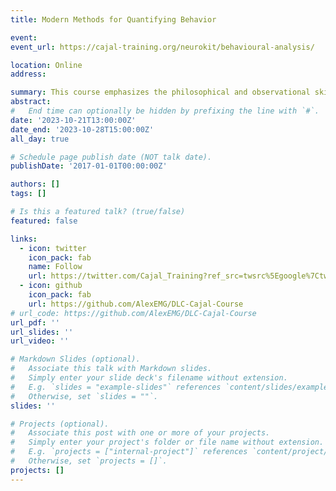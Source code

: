 ```yaml
---
title: Modern Methods for Quantifying Behavior

event:  
event_url: https://cajal-training.org/neurokit/behavioural-analysis/

location: Online
address:

summary: This course emphasizes the philosophical and observational skills required to understand behaviour, while also providing training in motion capture technologies and computer vision methods that can assist in the collection and analysis of video recorded behaviour datasets.
abstract: 
#   End time can optionally be hidden by prefixing the line with `#`.
date: '2023-10-21T13:00:00Z'
date_end: '2023-10-28T15:00:00Z'
all_day: true

# Schedule page publish date (NOT talk date).
publishDate: '2017-01-01T00:00:00Z'

authors: []
tags: []

# Is this a featured talk? (true/false)
featured: false

links:
  - icon: twitter
    icon_pack: fab
    name: Follow
    url: https://twitter.com/Cajal_Training?ref_src=twsrc%5Egoogle%7Ctwcamp%5Eserp%7Ctwgr%5Eauthor
  - icon: github
    icon_pack: fab
    url: https://github.com/AlexEMG/DLC-Cajal-Course
# url_code: https://github.com/AlexEMG/DLC-Cajal-Course
url_pdf: ''
url_slides: ''
url_video: ''

# Markdown Slides (optional).
#   Associate this talk with Markdown slides.
#   Simply enter your slide deck's filename without extension.
#   E.g. `slides = "example-slides"` references `content/slides/example-slides.md`.
#   Otherwise, set `slides = ""`.
slides: ''

# Projects (optional).
#   Associate this post with one or more of your projects.
#   Simply enter your project's folder or file name without extension.
#   E.g. `projects = ["internal-project"]` references `content/project/deep-learning/index.md`.
#   Otherwise, set `projects = []`.
projects: []
---
```

